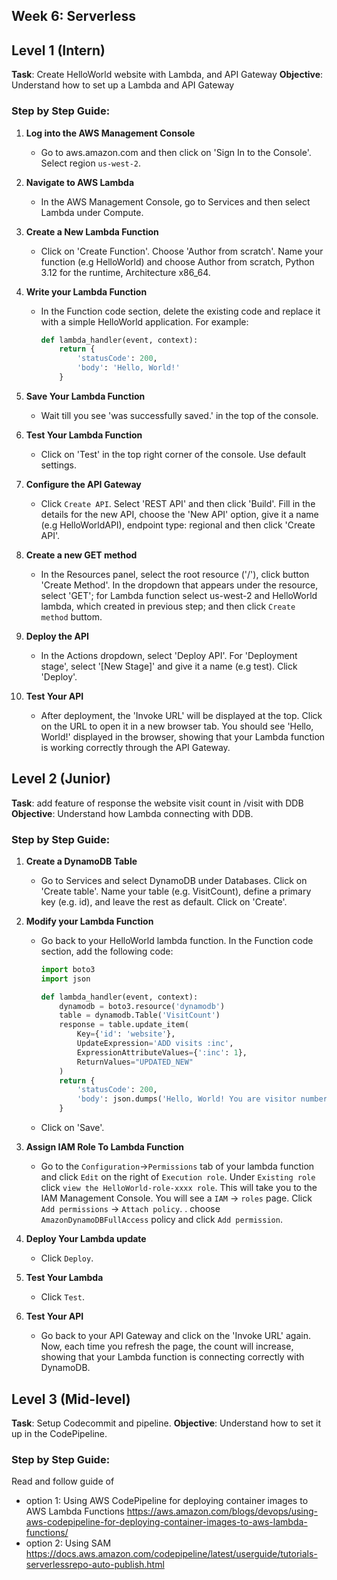 ## Week 6: Serverless

## Level 1 (Intern)
**Task**: Create HelloWorld website with Lambda, and API Gateway
**Objective**: Understand how to set up a Lambda and API Gateway

### Step by Step Guide:

1. **Log into the AWS Management Console**
    - Go to aws.amazon.com and then click on 'Sign In to the Console'. Select region `us-west-2`.

2. **Navigate to AWS Lambda**
    - In the AWS Management Console, go to Services and then select Lambda under Compute.

3. **Create a New Lambda Function**
    - Click on 'Create Function'. Choose 'Author from scratch'. Name your function (e.g HelloWorld) and choose Author from scratch, Python 3.12 for the runtime, Architecture x86_64.

4. **Write your Lambda Function**
    - In the Function code section, delete the existing code and replace it with a simple HelloWorld application. For example:

        ```python
        def lambda_handler(event, context):
            return {
                'statusCode': 200,
                'body': 'Hello, World!'
            }
        ```

5. **Save Your Lambda Function**
    - Wait till you see 'was successfully saved.' in the top of the console.


6. **Test Your Lambda Function**
    - Click on 'Test' in the top right corner of the console. Use default settings.
  
7. **Configure the API Gateway**
    - Click `Create API`. Select 'REST API' and then click 'Build'. Fill in the details for the new API, choose the 'New API' option, give it a name (e.g HelloWorldAPI), endpoint type: regional and then click 'Create API'.

8. **Create a new GET method**
    - In the Resources panel, select the root resource ('/'),  click button 'Create Method'. In the dropdown that appears under the resource, select 'GET'; for Lambda function select us-west-2 and HelloWorld lambda, which created in previous step; and then click `Create method` buttom.


9. **Deploy the API**
    - In the Actions dropdown, select 'Deploy API'. For 'Deployment stage', select '[New Stage]' and give it a name (e.g test). Click 'Deploy'.

10. **Test Your API**
    - After deployment, the 'Invoke URL' will be displayed at the top. Click on the URL to open it in a new browser tab. You should see 'Hello, World!' displayed in the browser, showing that your Lambda function is working correctly through the API Gateway.

## Level 2 (Junior)
**Task**: add feature of response the website visit count in /visit with DDB
**Objective**: Understand how Lambda connecting with DDB.

### Step by Step Guide:

1. **Create a DynamoDB Table**
    - Go to Services and select DynamoDB under Databases. Click on 'Create table'. Name your table (e.g. VisitCount), define a primary key (e.g. id), and leave the rest as default. Click on 'Create'.

2. **Modify your Lambda Function**
    - Go back to your HelloWorld lambda function. In the Function code section, add the following code:

        ```python
        import boto3
        import json

        def lambda_handler(event, context):
            dynamodb = boto3.resource('dynamodb')
            table = dynamodb.Table('VisitCount')
            response = table.update_item(
                Key={'id': 'website'},
                UpdateExpression='ADD visits :inc',
                ExpressionAttributeValues={':inc': 1},
                ReturnValues="UPDATED_NEW"
            )
            return {
                'statusCode': 200,
                'body': json.dumps('Hello, World! You are visitor number : ' + str(response['Attributes']['visits']))
            }
        ```
    - Click on 'Save'.

3. **Assign IAM Role To Lambda Function**
    - Go to the `Configuration`->`Permissions` tab of your lambda function and click `Edit` on the right of `Execution role`. Under `Existing role` click `view the HelloWorld-role-xxxx role`. This will take you to the IAM Management Console. You will see a `IAM` -> `roles` page. 
    Click `Add permissions` -> `Attach policy`.
    . choose `AmazonDynamoDBFullAccess` policy and click `Add permission`.

4. **Deploy Your Lambda update**
    - Click `Deploy`.

5. **Test Your Lambda**
    - Click `Test`.

4. **Test Your API**
    - Go back to your API Gateway and click on the 'Invoke URL' again. Now, each time you refresh the page, the count will increase, showing that your Lambda function is connecting correctly with DynamoDB.

## Level 3 (Mid-level)
**Task**: Setup Codecommit and pipeline.
**Objective**: Understand how to set it up in the CodePipeline.

### Step by Step Guide:

Read and follow guide of

- option 1: Using AWS CodePipeline for deploying container images to AWS Lambda Functions
https://aws.amazon.com/blogs/devops/using-aws-codepipeline-for-deploying-container-images-to-aws-lambda-functions/
- option 2: Using SAM
https://docs.aws.amazon.com/codepipeline/latest/userguide/tutorials-serverlessrepo-auto-publish.html 
